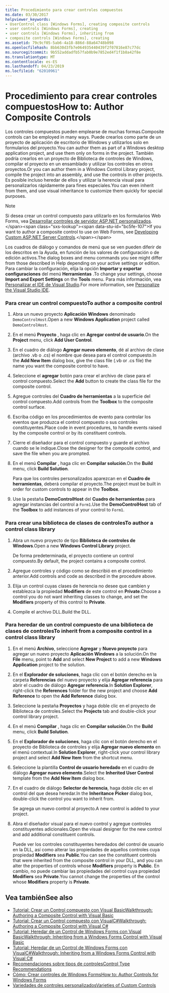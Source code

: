 ```yaml
---
title: Procedimiento para crear controles compuestos
ms.date: 03/30/2017
helpviewer_keywords:
- UserControl class [Windows Forms], creating composite controls
- user controls [Windows Forms], creating
- user controls [Windows Forms], inheriting from
- composite controls [Windows Forms], creating
ms.assetid: 79c9cf05-5ab6-4a18-886d-88a64748b098
ms.openlocfilehash: 8bb630d3fb7e064935440439f2f07816e87c77dc
ms.sourcegitcommit: 9b552addadfb57fab0b9e7852ed4f1f1b8a42f8e
ms.translationtype: MT
ms.contentlocale: es-ES
ms.lasthandoff: 04/23/2019
ms.locfileid: "62010961"
---
```

# <a name="how-to-author-composite-controls"></a><span data-ttu-id="bc5fe-102">Procedimiento para crear controles compuestos</span><span class="sxs-lookup"><span data-stu-id="bc5fe-102">How to: Author Composite Controls</span></span>
<span data-ttu-id="bc5fe-103">Los controles compuestos pueden emplearse de muchas formas.</span><span class="sxs-lookup"><span data-stu-id="bc5fe-103">Composite controls can be employed in many ways.</span></span> <span data-ttu-id="bc5fe-104">Puede crearlos como parte de un proyecto de aplicación de escritorio de Windows y utilizarlos solo en formularios del proyecto.</span><span class="sxs-lookup"><span data-stu-id="bc5fe-104">You can author them as part of a Windows desktop application project, and use them only on forms in the project.</span></span> <span data-ttu-id="bc5fe-105">También podría crearlos en un proyecto de Biblioteca de controles de Windows, compilar el proyecto en un ensamblado y utilizar los controles en otros proyectos.</span><span class="sxs-lookup"><span data-stu-id="bc5fe-105">Or you can author them in a Windows Control Library project, compile the project into an assembly, and use the controls in other projects.</span></span> <span data-ttu-id="bc5fe-106">Es posible incluso heredar de ellos y utilizar la herencia visual para personalizarlos rápidamente para fines especiales.</span><span class="sxs-lookup"><span data-stu-id="bc5fe-106">You can even inherit from them, and use visual inheritance to customize them quickly for special purposes.</span></span>  
  
> [!NOTE]
>  <span data-ttu-id="bc5fe-107">Si desea crear un control compuesto para utilizarlo en los formularios Web Forms, vea [Desarrollar controles de servidor ASP.NET personalizados](https://docs.microsoft.com/previous-versions/aspnet/zt27tfhy(v=vs.100)).</span><span class="sxs-lookup"><span data-stu-id="bc5fe-107">If you want to author a composite control to use on Web Forms, see [Developing Custom ASP.NET Server Controls](https://docs.microsoft.com/previous-versions/aspnet/zt27tfhy(v=vs.100)).</span></span>  
>   
>  <span data-ttu-id="bc5fe-108">Los cuadros de diálogo y comandos de menú que se ven pueden diferir de los descritos en la Ayuda, en función de los valores de configuración o de edición activos.</span><span class="sxs-lookup"><span data-stu-id="bc5fe-108">The dialog boxes and menu commands you see might differ from those described in Help depending on your active settings or edition.</span></span> <span data-ttu-id="bc5fe-109">Para cambiar la configuración, elija la opción **Importar y exportar configuraciones** del menú **Herramientas** .</span><span class="sxs-lookup"><span data-stu-id="bc5fe-109">To change your settings, choose **Import and Export Settings** on the **Tools** menu.</span></span> <span data-ttu-id="bc5fe-110">Para más información, vea [Personalizar el IDE de Visual Studio](/visualstudio/ide/personalizing-the-visual-studio-ide).</span><span class="sxs-lookup"><span data-stu-id="bc5fe-110">For more information, see [Personalize the Visual Studio IDE](/visualstudio/ide/personalizing-the-visual-studio-ide).</span></span>  
  
### <a name="to-author-a-composite-control"></a><span data-ttu-id="bc5fe-111">Para crear un control compuesto</span><span class="sxs-lookup"><span data-stu-id="bc5fe-111">To author a composite control</span></span>  
  
1. <span data-ttu-id="bc5fe-112">Abra un nuevo proyecto **Aplicación Windows** denominado `DemoControlHost`.</span><span class="sxs-lookup"><span data-stu-id="bc5fe-112">Open a new **Windows Application** project called `DemoControlHost`.</span></span>  
  
2. <span data-ttu-id="bc5fe-113">En el menú **Proyecto** , haga clic en **Agregar control de usuario**.</span><span class="sxs-lookup"><span data-stu-id="bc5fe-113">On the **Project** menu, click **Add User Control**.</span></span>  
  
3. <span data-ttu-id="bc5fe-114">En el cuadro de diálogo **Agregar nuevo elemento**, dé al archivo de clase (archivo .vb o .cs) el nombre que desea para el control compuesto.</span><span class="sxs-lookup"><span data-stu-id="bc5fe-114">In the **Add New Item** dialog box, give the class file (.vb or .cs file) the name you want the composite control to have.</span></span>  
  
4. <span data-ttu-id="bc5fe-115">Seleccione el **agregar** botón para crear el archivo de clase para el control compuesto.</span><span class="sxs-lookup"><span data-stu-id="bc5fe-115">Select the **Add** button to create the class file for the composite control.</span></span>  
  
5. <span data-ttu-id="bc5fe-116">Agregue controles del **Cuadro de herramientas** a la superficie del control compuesto.</span><span class="sxs-lookup"><span data-stu-id="bc5fe-116">Add controls from the **Toolbox** to the composite control surface.</span></span>  
  
6. <span data-ttu-id="bc5fe-117">Escriba código en los procedimientos de evento para controlar los eventos que produzca el control compuesto o sus controles constituyentes.</span><span class="sxs-lookup"><span data-stu-id="bc5fe-117">Place code in event procedures, to handle events raised by the composite control or by its constituent controls.</span></span>  
  
7. <span data-ttu-id="bc5fe-118">Cierre el diseñador para el control compuesto y guarde el archivo cuando se le indique.</span><span class="sxs-lookup"><span data-stu-id="bc5fe-118">Close the designer for the composite control, and save the file when you are prompted.</span></span>  
  
8. <span data-ttu-id="bc5fe-119">En el menú **Compilar** , haga clic en **Compilar solución**.</span><span class="sxs-lookup"><span data-stu-id="bc5fe-119">On the **Build** menu, click **Build Solution**.</span></span>  
  
     <span data-ttu-id="bc5fe-120">Para que los controles personalizados aparezcan en el **Cuadro de herramientas**, deberá compilar el proyecto.</span><span class="sxs-lookup"><span data-stu-id="bc5fe-120">The project must be built in order for custom controls to appear in the **Toolbox**.</span></span>  
  
9. <span data-ttu-id="bc5fe-121">Use la pestaña **DemoControlHost** del **Cuadro de herramientas** para agregar instancias del control a `Form1`.</span><span class="sxs-lookup"><span data-stu-id="bc5fe-121">Use the **DemoControlHost** tab of the **Toolbox** to add instances of your control to `Form1`.</span></span>  
  
### <a name="to-author-a-control-class-library"></a><span data-ttu-id="bc5fe-122">Para crear una biblioteca de clases de controles</span><span class="sxs-lookup"><span data-stu-id="bc5fe-122">To author a control class library</span></span>  
  
1. <span data-ttu-id="bc5fe-123">Abra un nuevo proyecto de tipo **Biblioteca de controles de Windows**.</span><span class="sxs-lookup"><span data-stu-id="bc5fe-123">Open a new **Windows Control Library** project.</span></span>  
  
     <span data-ttu-id="bc5fe-124">De forma predeterminada, el proyecto contiene un control compuesto.</span><span class="sxs-lookup"><span data-stu-id="bc5fe-124">By default, the project contains a composite control.</span></span>  
  
2. <span data-ttu-id="bc5fe-125">Agregue controles y código como se describió en el procedimiento anterior.</span><span class="sxs-lookup"><span data-stu-id="bc5fe-125">Add controls and code as described in the procedure above.</span></span>  
  
3. <span data-ttu-id="bc5fe-126">Elija un control cuyas clases de herencia no desee que cambien y establezca la propiedad **Modifiers** de este control en **Private**.</span><span class="sxs-lookup"><span data-stu-id="bc5fe-126">Choose a control you do not want inheriting classes to change, and set the **Modifiers** property of this control to **Private**.</span></span>  
  
4. <span data-ttu-id="bc5fe-127">Compile el archivo DLL.</span><span class="sxs-lookup"><span data-stu-id="bc5fe-127">Build the DLL.</span></span>  
  
### <a name="to-inherit-from-a-composite-control-in-a-control-class-library"></a><span data-ttu-id="bc5fe-128">Para heredar de un control compuesto de una biblioteca de clases de controles</span><span class="sxs-lookup"><span data-stu-id="bc5fe-128">To inherit from a composite control in a control class library</span></span>  
  
1. <span data-ttu-id="bc5fe-129">En el menú **Archivo**, seleccione **Agregar** y **Nuevo proyecto** para agregar un nuevo proyecto **Aplicación Windows** a la solución.</span><span class="sxs-lookup"><span data-stu-id="bc5fe-129">On the **File** menu, point to **Add** and select **New Project** to add a new **Windows Application** project to the solution.</span></span>  
  
2. <span data-ttu-id="bc5fe-130">En el **Explorador de soluciones**, haga clic con el botón derecho en la carpeta **Referencias** del nuevo proyecto y elija **Agregar referencia** para abrir el cuadro de diálogo **Agregar referencia**.</span><span class="sxs-lookup"><span data-stu-id="bc5fe-130">In **Solution Explorer**, right-click the **References** folder for the new project and choose **Add Reference** to open the **Add Reference** dialog box.</span></span>  
  
3. <span data-ttu-id="bc5fe-131">Seleccione la pestaña **Proyectos** y haga doble clic en el proyecto de Biblioteca de controles.</span><span class="sxs-lookup"><span data-stu-id="bc5fe-131">Select the **Projects** tab and double-click your control library project.</span></span>  
  
4. <span data-ttu-id="bc5fe-132">En el menú **Compilar** , haga clic en **Compilar solución**.</span><span class="sxs-lookup"><span data-stu-id="bc5fe-132">On the **Build** menu, click **Build Solution**.</span></span>  
  
5. <span data-ttu-id="bc5fe-133">En el **Explorador de soluciones**, haga clic con el botón derecho en el proyecto de Biblioteca de controles y elija **Agregar nuevo elemento** en el menú contextual.</span><span class="sxs-lookup"><span data-stu-id="bc5fe-133">In **Solution Explorer**, right-click your control library project and select **Add New Item** from the shortcut menu.</span></span>  
  
6. <span data-ttu-id="bc5fe-134">Seleccione la plantilla **Control de usuario heredado** en el cuadro de diálogo **Agregar nuevo elemento**.</span><span class="sxs-lookup"><span data-stu-id="bc5fe-134">Select the **Inherited User Control** template from the **Add New Item** dialog box.</span></span>  
  
7. <span data-ttu-id="bc5fe-135">En el cuadro de diálogo **Selector de herencia**, haga doble clic en el control del que desea heredar.</span><span class="sxs-lookup"><span data-stu-id="bc5fe-135">In the **Inheritance Picker** dialog box, double-click the control you want to inherit from.</span></span>  
  
     <span data-ttu-id="bc5fe-136">Se agrega un nuevo control al proyecto.</span><span class="sxs-lookup"><span data-stu-id="bc5fe-136">A new control is added to your project.</span></span>  
  
8. <span data-ttu-id="bc5fe-137">Abra el diseñador visual para el nuevo control y agregue controles constituyentes adicionales.</span><span class="sxs-lookup"><span data-stu-id="bc5fe-137">Open the visual designer for the new control and add additional constituent controls.</span></span>  
  
     <span data-ttu-id="bc5fe-138">Puede ver los controles constituyentes heredados del control de usuario en la DLL, así como alterar las propiedades de aquellos controles cuya propiedad **Modifiers** sea **Public**.</span><span class="sxs-lookup"><span data-stu-id="bc5fe-138">You can see the constituent controls that were inherited from the composite control in your DLL, and you can alter the properties of controls whose **Modifiers** property is **Public**.</span></span> <span data-ttu-id="bc5fe-139">En cambio, no puede cambiar las propiedades del control cuya propiedad **Modifiers** sea **Private**.</span><span class="sxs-lookup"><span data-stu-id="bc5fe-139">You cannot change the properties of the control whose **Modifiers** property is **Private**.</span></span>  
  
## <a name="see-also"></a><span data-ttu-id="bc5fe-140">Vea también</span><span class="sxs-lookup"><span data-stu-id="bc5fe-140">See also</span></span>

- [<span data-ttu-id="bc5fe-141">Tutorial: Crear un Control compuesto con Visual Basic</span><span class="sxs-lookup"><span data-stu-id="bc5fe-141">Walkthrough: Authoring a Composite Control with Visual Basic</span></span>](walkthrough-authoring-a-composite-control-with-visual-basic.md)
- [<span data-ttu-id="bc5fe-142">Tutorial: Crear un Control compuesto con VisualC#</span><span class="sxs-lookup"><span data-stu-id="bc5fe-142">Walkthrough: Authoring a Composite Control with Visual C#</span></span>](walkthrough-authoring-a-composite-control-with-visual-csharp.md)
- [<span data-ttu-id="bc5fe-143">Tutorial: Heredar de un Control de Windows Forms con Visual Basic</span><span class="sxs-lookup"><span data-stu-id="bc5fe-143">Walkthrough: Inheriting from a Windows Forms Control with Visual Basic</span></span>](walkthrough-inheriting-from-a-windows-forms-control-with-visual-basic.md)
- [<span data-ttu-id="bc5fe-144">Tutorial: Heredar de un Control de Windows Forms con VisualC#</span><span class="sxs-lookup"><span data-stu-id="bc5fe-144">Walkthrough: Inheriting from a Windows Forms Control with Visual C#</span></span>](walkthrough-inheriting-from-a-windows-forms-control-with-visual-csharp.md)
- [<span data-ttu-id="bc5fe-145">Recomendaciones sobre tipos de controles</span><span class="sxs-lookup"><span data-stu-id="bc5fe-145">Control Type Recommendations</span></span>](control-type-recommendations.md)
- [<span data-ttu-id="bc5fe-146">Cómo: Crear controles de Windows Forms</span><span class="sxs-lookup"><span data-stu-id="bc5fe-146">How to: Author Controls for Windows Forms</span></span>](how-to-author-controls-for-windows-forms.md)
- [<span data-ttu-id="bc5fe-147">Variedades de controles personalizados</span><span class="sxs-lookup"><span data-stu-id="bc5fe-147">Varieties of Custom Controls</span></span>](varieties-of-custom-controls.md)
